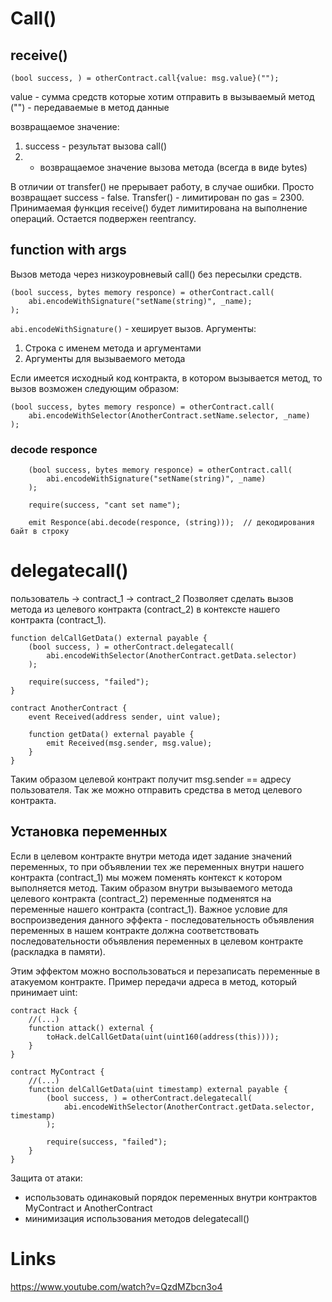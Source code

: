 # Call()
## receive()
```
(bool success, ) = otherContract.call{value: msg.value}("");
```
value - сумма средств которые хотим отправить в вызываемый метод
("") - передаваемые в метод данные

возвращаемое значение:
1. success - результат вызова call()
2. - возвращаемое значение вызова метода (всегда в виде bytes)

В отличии от transfer() не прерывает работу, в случае ошибки. Просто возвращает success - false.
Transfer() - лимитирован по gas = 2300. Принимаемая функция receive() будет лимитирована на выполнение операций. Остается подвержен reentrancy.

## function with args
Вызов метода через низкоуровневый call() без пересылки средств.
```
(bool success, bytes memory responce) = otherContract.call(
    abi.encodeWithSignature("setName(string)", _name);
);
```
`abi.encodeWithSignature()` - хеширует вызов. Аргументы:
1. Строка с именем метода и аргументами
2. Аргументы для вызываемого метода

Если имеется исходный код контракта, в котором вызывается метод, то вызов возможен следующим образом:
```
(bool success, bytes memory responce) = otherContract.call(
    abi.encodeWithSelector(AnotherContract.setName.selector, _name)
);

```

### decode responce
```
    (bool success, bytes memory responce) = otherContract.call(
        abi.encodeWithSignature("setName(string)", _name)
    );

    require(success, "cant set name");

    emit Responce(abi.decode(responce, (string)));  // декодирования байт в строку
```

# delegatecall()
пользователь -> contract_1 -> contract_2
Позволяет сделать вызов метода из целевого контракта (contract_2) в контексте нашего контракта (contract_1).
```
function delCallGetData() external payable {
    (bool success, ) = otherContract.delegatecall(
        abi.encodeWithSelector(AnotherContract.getData.selector)
    );

    require(success, "failed");
}

contract AnotherContract {
    event Received(address sender, uint value);

    function getData() external payable {
        emit Received(msg.sender, msg.value);
    }
}
```
Таким образом целевой контракт получит msg.sender == адресу пользователя. Так же можно отправить средства в метод целевого контракта.

## Установка переменных
Если в целевом контракте внутри метода идет задание значений переменных, то при объявлении тех же переменных внутри нашего контракта (contract_1) мы можем поменять контекст к котором выполняется метод. Таким образом внутри вызываемого метода целевого контракта (contract_2) переменные подменятся на переменные нашего контракта (contract_1).
Важное условие для воспроизведения данного эффекта - последовательность объявления переменных в нашем контракте должна соответствовать последовательности объявления переменных в целевом контракте (раскладка в памяти).

Этим эффектом можно воспользоваться и перезаписать переменные в атакуемом контракте.
Пример передачи адреса в метод, который принимает uint:
```
contract Hack {
    //(...)
    function attack() external {
        toHack.delCallGetData(uint(uint160(address(this))));
    }
}

contract MyContract {
    //(...)
    function delCallGetData(uint timestamp) external payable {
        (bool success, ) = otherContract.delegatecall(
            abi.encodeWithSelector(AnotherContract.getData.selector, timestamp)
        );

        require(success, "failed");
    }
}
```

Защита от атаки:
- использовать одинаковый порядок переменных внутри контрактов MyContract и AnotherContract
- минимизация использования методов delegatecall()

# Links

https://www.youtube.com/watch?v=QzdMZbcn3o4